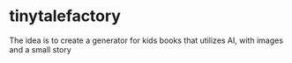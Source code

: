 # tinytalefactory
The idea is to create a generator for kids books that utilizes AI, with images and a small story
